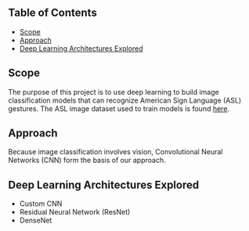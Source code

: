 ## Table of Contents
- [Scope](#scope)
- [Approach](#approach)
- [Deep Learning Architectures Explored](#deep-learning-architectures-explored)

## Scope
The purpose of this project is to use deep learning to build image classification models that can recognize American Sign Language (ASL) gestures.
The ASL image dataset used to train models is found [here](https://www.kaggle.com/kapillondhe/american-sign-language).

## Approach
Because image classification involves vision, Convolutional Neural Networks (CNN) form the basis of our approach.

## Deep Learning Architectures Explored
- Custom CNN
- Residual Neural Network (ResNet)
- DenseNet
